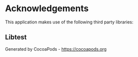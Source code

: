 # Acknowledgements
This application makes use of the following third party libraries:

## Libtest



Generated by CocoaPods - https://cocoapods.org
